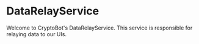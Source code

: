 ﻿# DataRelayService

Welcome to CryptoBot's DataRelayService. This service is responsible for relaying data to our UIs.
